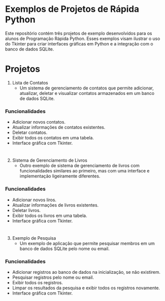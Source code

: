 # Exemplos de Projetos de Rápida Python

Este repositório contém três projetos de exemplo desenvolvidos para os alunos de Programação Rápida Python. Esses exemplos visam ilustrar o uso do Tkinter para criar interfaces gráficas em Python e a integração com o banco de dados SQLite.

# Projetos
1. Lista de Contatos
   - Um sistema de gerenciamento de contatos que permite adicionar, atualizar, deletar e visualizar contatos armazenados em um banco de dados SQLite.

### Funcionalidades
- Adicionar novos contatos.
- Atualizar informações de contatos existentes.
- Deletar contatos.
- Exibir todos os contatos em uma tabela.
- Interface gráfica com Tkinter.
#
2. Sistema de Gerenciamento de Livros
   - Outro exemplo de sistema de gerenciamento de livros com funcionalidades similares ao primeiro, mas com uma interface e implementação ligeiramente diferentes.

### Funcionalidades
- Adicionar novos liros.
- Atualizar informações de livros existentes.
- Deletar livros.
- Exibir todos os livros em uma tabela.
- Interface gráfica com Tkinter.
#
3. Exemplo de Pesquisa
   - Um exemplo de aplicação que permite pesquisar membros em um banco de dados SQLite pelo nome ou email.

### Funcionalidades
- Adicionar registros ao banco de dados na inicialização, se não existirem.
- Pesquisar registros pelo nome ou email.
- Exibir todos os registros.
- Limpar os resultados da pesquisa e exibir todos os registros novamente.
- Interface gráfica com Tkinter.
